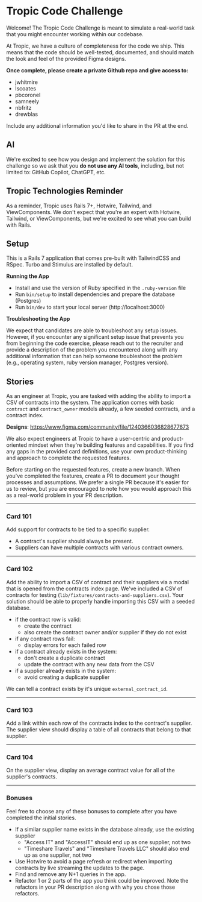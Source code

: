 # Tropic Code Challenge

Welcome! The Tropic Code Challenge is meant to simulate a real-world task that you might encounter working within our codebase.

At Tropic, we have a culture of completeness for the code we ship. This means that the code should be well-tested, documented, and should match the look and feel of the provided Figma designs.

**Once complete, please create a private Github repo and give access to:**
- jwhitmire
- lscoates
- pbcoronel
- samneely
- nbfritz
- drewblas

Include any additional information you'd like to share in the PR at the end.

## AI

We're excited to see how you design and implement the solution for this challenge so we ask that you **do not use any AI tools**, including, but not limited to: GitHub Copilot, ChatGPT, etc.

## Tropic Technologies Reminder

As a reminder, Tropic uses Rails 7+, Hotwire, Tailwind, and ViewComponents. We don't expect that you're an expert with Hotwire, Tailwind, or ViewComponents, but we're excited to see what you can build with Rails.

## Setup

This is a Rails 7 application that comes pre-built with TailwindCSS and RSpec. Turbo and Stimulus are installed by default.

**Running the App**
* Install and use the version of Ruby specified in the `.ruby-version` file
* Run `bin/setup` to install dependencies and prepare the database (Postgres)
* Run `bin/dev` to start your local server (http://localhost:3000)

**Troubleshooting the App**

We expect that candidates are able to troubleshoot any setup issues. However, if you encounter any significant setup issue that prevents you from beginning the code exercise, please reach out to the recruiter and provide a description of the problem you encountered along with any additional information that can help someone troubleshoot the problem (e.g., operating system, ruby version manager, Postgres version).

## Stories

As an engineer at Tropic, you are tasked with adding the ability to import a CSV of contracts into the system. The application comes with basic `contract` and `contract_owner` models already, a few seeded contracts, and a contract index.

**Designs**: https://www.figma.com/community/file/1240366036828677673

We also expect engineers at Tropic to have a user-centric and product-oriented mindset when they're building features and capabilities. If you find any gaps in the provided card definitions, use your own product-thinking and approach to complete the requested features.

Before starting on the requested features, create a new branch. When you've completed the features, create a PR to document your thought processes and assumptions. We prefer a single PR because it's easier for us to review, but you are encouraged to note how you would approach this as a real-world problem in your PR description.

---

### Card 101
Add support for contracts to be tied to a specific supplier.
- A contract's supplier should always be present.
- Suppliers can have multiple contracts with various contract owners.

---

### Card 102
Add the ability to import a CSV of contract and their suppliers via a modal that is opened from the contracts index page. We've included a CSV of contracts for testing (`lib/fixtures/contracts-and-suppliers.csv`). Your solution should be able to properly handle importing this CSV with a seeded database.
- if the contract row is valid:
    - create the contract
    - also create the contract owner and/or supplier if they do not exist
- if any contract rows fail:
    - display errors for each failed row
- if a contract already exists in the system:
    - don't create a duplicate contract
    - update the contract with any new data from the CSV
- if a supplier already exists in the system:
    - avoid creating a duplicate supplier

We can tell a contract exists by it's unique `external_contract_id`.

---

### Card 103
Add a link within each row of the contracts index to the contract's supplier. The supplier view should display a table of all contracts that belong to that supplier.

---

### Card 104
On the supplier view, display an average contract value for all of the supplier's contracts.

---

### Bonuses

Feel free to choose any of these bonuses to complete after you have completed the initial stories.

- If a similar supplier name exists in the database already, use the existing supplier
  - "Access IT" and "AccessIT" should end up as one supplier, not two
  - "Timeshare Travels" and "Timeshare Travels LLC" should also end up as one supplier, not two
- Use Hotwire to avoid a page refresh or redirect when importing contracts by live streaming the updates to the page.
- Find and remove any N+1 queries in the app.
- Refactor 1 or 2 parts of the app you think could be improved. Note the refactors in your PR description along with why you chose those refactors.

